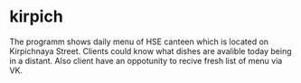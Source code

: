 # kirpich
The programm shows daily menu of HSE canteen which is located on Kirpichnaya Street.
Clients could know what dishes are avalible today being in a distant.
Also client have an oppotunity to recive fresh list of menu via VK.
